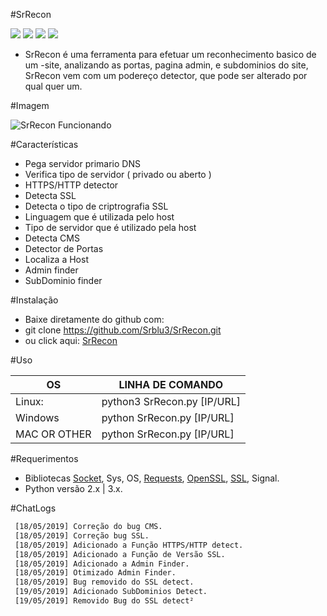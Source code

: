 #SrRecon


![](https://img.shields.io/github/tag/pandao/editor.md.svg) ![](https://img.shields.io/github/release/pandao/editor.md.svg) ![](https://img.shields.io/github/followers/espadrine.svg?label=Follow) ![](https://img.shields.io/pypi/pyversions/requests.svg?label=python)

- SrRecon é uma ferramenta para efetuar um reconhecimento basico de um -site, analizando as portas, pagina admin, e subdominios do site, SrRecon vem com um podereço detector, que pode ser alterado por qual quer um.

#Imagem

![SrRecon Funcionando](https://i.imgur.com/zNvNZOU.jpg "SrRecon Funcionando")


#Características

- Pega servidor primario DNS
- Verifica tipo de servidor ( privado ou aberto )
- HTTPS/HTTP detector
- Detecta SSL
- Detecta o tipo de criptrografia SSL
- Linguagem que é utilizada pelo host
- Tipo de servidor que é utilizado pela host
- Detecta CMS
- Detector de Portas
- Localiza a Host
- Admin finder
- SubDominio finder


#Instalação

- Baixe diretamente do github com:
- git clone https://github.com/Srblu3/SrRecon.git
- ou click aqui: [SrRecon](https://github.com/Srblu3/SrRecon/archive/master.zip "SrRecon")


#Uso

|         OS       | LINHA DE COMANDO                 |
| ---------------- | -------------------------------- |
|      Linux:      | python3 SrRecon.py [IP/URL]      |
|      Windows     | python SrRecon.py [IP/URL]       |
|     MAC OR OTHER | python SrRecon.py [IP/URL]       |



#Requerimentos

- Bibliotecas [Socket](ttps://pypi.org/project/sockets/ "Socket"), Sys, OS, [Requests](https://pypi.org/project/requests/ "Requests"), [OpenSSL](https://pypi.org/project/pyOpenSSL/ "OpenSSL"), [SSL](https://pypi.org/project/ssl/ "SSL"), Signal.
- Python versão 2.x | 3.x.


#ChatLogs

   ```bash
    [18/05/2019] Correção do bug CMS.
    [18/05/2019] Correção bug SSL.
    [18/05/2019] Adicionado a Função HTTPS/HTTP detect.
    [18/05/2019] Adicionado a Função de Versão SSL.
    [18/05/2019] Adicionado a Admin Finder.
    [18/05/2019] Otimizado Admin Finder.
    [18/05/2019] Bug removido do SSL detect.
    [19/05/2019] Adicionado SubDominios Detect.
    [19/05/2019] Removido Bug do SSL detect²
```
